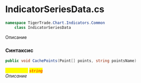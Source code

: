 
# IndicatorSeriesData.cs
```csharp
namespace TigerTrade.Chart.Indicators.Common  
    class IndicatorSeriesData
```

Описание

### Синтаксис
```csharp
public void CachePoints(Point[] points, string pointsName)
```

<mark style="color:yellow;">`pointsName`</mark> <mark style="color:red;">*`string`*</mark>  
 *Описание*  
  

                    
                    